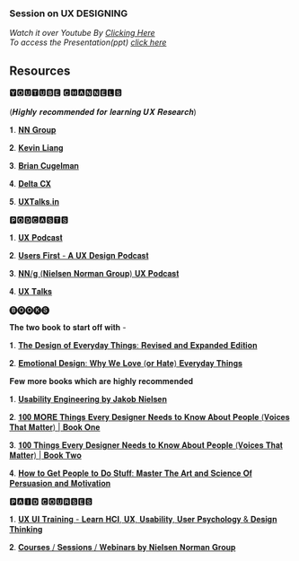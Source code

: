 ### Session on UX DESIGNING 

*Watch it over Youtube By [Clicking Here][video]
<br>
To access the Presentation(ppt) [click here][ppt]*
## Resources



🆈🅾🆄🆃🆄🅱🅴 🅲🅷🅰🅽🅽🅴🅻🆂
<br><br>
(𝑯𝒊𝒈𝒉𝒍𝒚 𝒓𝒆𝒄𝒐𝒎𝒎𝒆𝒏𝒅𝒆𝒅 𝒇𝒐𝒓 𝒍𝒆𝒂𝒓𝒏𝒊𝒏𝒈 𝑼𝑿 𝑹𝒆𝒔𝒆𝒂𝒓𝒄𝒉)

𝟏. [𝐍𝐍 𝐆𝐫𝐨𝐮𝐩][yt1]

𝟐. [𝐊𝐞𝐯𝐢𝐧 𝐋𝐢𝐚𝐧𝐠][yt2]

𝟑. [𝐁𝐫𝐢𝐚𝐧 𝐂𝐮𝐠𝐞𝐥𝐦𝐚𝐧][yt3]

𝟒. [𝐃𝐞𝐥𝐭𝐚 𝐂𝐗][yt4]

𝟓. [𝐔𝐗𝐓𝐚𝐥𝐤𝐬.𝐢𝐧][yt5]


🅿🅾🅳🅲🅰🆂🆃🆂

𝟏. [𝐔𝐗 𝐏𝐨𝐝𝐜𝐚𝐬𝐭][pc1]

𝟐. [𝐔𝐬𝐞𝐫𝐬 𝐅𝐢𝐫𝐬𝐭 - 𝐀 𝐔𝐗 𝐃𝐞𝐬𝐢𝐠𝐧 𝐏𝐨𝐝𝐜𝐚𝐬𝐭][pc2]

𝟑. [𝐍𝐍/𝐠 (𝐍𝐢𝐞𝐥𝐬𝐞𝐧 𝐍𝐨𝐫𝐦𝐚𝐧 𝐆𝐫𝐨𝐮𝐩) 𝐔𝐗 𝐏𝐨𝐝𝐜𝐚𝐬𝐭][pc3]

𝟒. [𝐔𝐗 𝐓𝐚𝐥𝐤𝐬][pc4]


🅑🅞🅞🅚🅢

𝐓𝐡𝐞 𝐭𝐰𝐨 𝐛𝐨𝐨𝐤 𝐭𝐨 𝐬𝐭𝐚𝐫𝐭 𝐨𝐟𝐟 𝐰𝐢𝐭𝐡 -

𝟏. [𝐓𝐡𝐞 𝐃𝐞𝐬𝐢𝐠𝐧 𝐨𝐟 𝐄𝐯𝐞𝐫𝐲𝐝𝐚𝐲 𝐓𝐡𝐢𝐧𝐠𝐬: 𝐑𝐞𝐯𝐢𝐬𝐞𝐝 𝐚𝐧𝐝 𝐄𝐱𝐩𝐚𝐧𝐝𝐞𝐝 𝐄𝐝𝐢𝐭𝐢𝐨𝐧][bk1]

𝟐. [𝐄𝐦𝐨𝐭𝐢𝐨𝐧𝐚𝐥 𝐃𝐞𝐬𝐢𝐠𝐧: 𝐖𝐡𝐲 𝐖𝐞 𝐋𝐨𝐯𝐞 (𝐨𝐫 𝐇𝐚𝐭𝐞) 𝐄𝐯𝐞𝐫𝐲𝐝𝐚𝐲 𝐓𝐡𝐢𝐧𝐠𝐬][bk2]


𝐅𝐞𝐰 𝐦𝐨𝐫𝐞 𝐛𝐨𝐨𝐤𝐬 𝐰𝐡𝐢𝐜𝐡 𝐚𝐫𝐞 𝐡𝐢𝐠𝐡𝐥𝐲 𝐫𝐞𝐜𝐨𝐦𝐦𝐞𝐧𝐝𝐞𝐝

𝟏. [𝐔𝐬𝐚𝐛𝐢𝐥𝐢𝐭𝐲 𝐄𝐧𝐠𝐢𝐧𝐞𝐞𝐫𝐢𝐧𝐠 𝐛𝐲 𝐉𝐚𝐤𝐨𝐛 𝐍𝐢𝐞𝐥𝐬𝐞𝐧][mb1]

𝟐. [𝟏𝟎𝟎 𝐌𝐎𝐑𝐄 𝐓𝐡𝐢𝐧𝐠𝐬 𝐄𝐯𝐞𝐫𝐲 𝐃𝐞𝐬𝐢𝐠𝐧𝐞𝐫 𝐍𝐞𝐞𝐝𝐬 𝐭𝐨 𝐊𝐧𝐨𝐰 𝐀𝐛𝐨𝐮𝐭 𝐏𝐞𝐨𝐩𝐥𝐞 (𝐕𝐨𝐢𝐜𝐞𝐬 𝐓𝐡𝐚𝐭 𝐌𝐚𝐭𝐭𝐞𝐫) | 𝐁𝐨𝐨𝐤 𝐎𝐧𝐞][mb2]

𝟑. [𝟏𝟎𝟎 𝐓𝐡𝐢𝐧𝐠𝐬 𝐄𝐯𝐞𝐫𝐲 𝐃𝐞𝐬𝐢𝐠𝐧𝐞𝐫 𝐍𝐞𝐞𝐝𝐬 𝐭𝐨 𝐊𝐧𝐨𝐰 𝐀𝐛𝐨𝐮𝐭 𝐏𝐞𝐨𝐩𝐥𝐞 (𝐕𝐨𝐢𝐜𝐞𝐬 𝐓𝐡𝐚𝐭 𝐌𝐚𝐭𝐭𝐞𝐫) | 𝐁𝐨𝐨𝐤 𝐓𝐰𝐨][mb3]

𝟒. [𝐇𝐨𝐰 𝐭𝐨 𝐆𝐞𝐭 𝐏𝐞𝐨𝐩𝐥𝐞 𝐭𝐨 𝐃𝐨 𝐒𝐭𝐮𝐟𝐟: 𝐌𝐚𝐬𝐭𝐞𝐫 𝐓𝐡𝐞 𝐀𝐫𝐭 𝐚𝐧𝐝 𝐒𝐜𝐢𝐞𝐧𝐜𝐞 𝐎𝐟 𝐏𝐞𝐫𝐬𝐮𝐚𝐬𝐢𝐨𝐧 𝐚𝐧𝐝 𝐌𝐨𝐭𝐢𝐯𝐚𝐭𝐢𝐨𝐧][mb4]


🅿🅰🅸🅳 🅲🅾🆄🆁🆂🅴🆂

𝟏. [𝐔𝐗 𝐔𝐈 𝐓𝐫𝐚𝐢𝐧𝐢𝐧𝐠 - 𝐋𝐞𝐚𝐫𝐧 𝐇𝐂𝐈, 𝐔𝐗, 𝐔𝐬𝐚𝐛𝐢𝐥𝐢𝐭𝐲, 𝐔𝐬𝐞𝐫 𝐏𝐬𝐲𝐜𝐡𝐨𝐥𝐨𝐠𝐲 & 𝐃𝐞𝐬𝐢𝐠𝐧 𝐓𝐡𝐢𝐧𝐤𝐢𝐧𝐠][pc1]

𝟐. [𝐂𝐨𝐮𝐫𝐬𝐞𝐬 / 𝐒𝐞𝐬𝐬𝐢𝐨𝐧𝐬 / 𝐖𝐞𝐛𝐢𝐧𝐚𝐫𝐬 𝐛𝐲 𝐍𝐢𝐞𝐥𝐬𝐞𝐧 𝐍𝐨𝐫𝐦𝐚𝐧 𝐆𝐫𝐨𝐮𝐩][pc2]






[video]: https://tinyurl.com/firstUXSession

[ppt]: https://tinyurl.com/uxSessionOnePpt

[yt1]: https://youtube.com/c/NNgroup

[yt2]: https://youtube.com/c/KevinLiang

[yt3]: https://youtube.com/c/BrianCugelman

[yt4]: https://youtube.com/c/DeltaCX

[yt5]: https://youtube.com/channel/UCY6lLGPWC45DTrIeEgxVlYQ

[pc1]: https://open.spotify.com/show/0eFh7xIEdxgSV8ymW0I1Qz?si=qjftnetOSFG0RHhHJNXAfw&utm_source=copy-link&dl_branch=1

[pc2]: https://open.spotify.com/show/62EGUHIgrqVLut2WZ7JqNB?si=TP9ldnefQKyGr0e23Z-0fQ&utm_source=copy-link&dl_branch=1

[pc3]: https://open.spotify.com/show/3GFTfWpfv6m8nhKsPOlT8m?si=CMMfax7HRfClZjK_yaIvBA&utm_source=copy-link&dl_branch=1

[pc4]: https://open.spotify.com/show/36qyyvBQUQ1KTeb2wD923F?si=aB8bKsStTRSNaJ-9_RCw7g&utm_source=copy-link&dl_branch=1


[bk1]: https://www.amazon.in/dp/0465050654/ref=cm_sw_r_wa_apa_glt_fabc_9YZDZFKMT0GSR5HYAY9Z

[bk2]: https://www.amazon.in/dp/0465051367/ref=cm_sw_r_wa_apa_glt_fabc_5F98F73K7V7M5PF96TC6

[mb1]: https://www.amazon.com/dp/0125184069/ref=cm_sw_r_wa_awdb_imm_BPFMXW9VN706EZW6NF4C

[mb2]: https://www.amazon.in/dp/0134196031/ref=cm_sw_r_wa_apa_glt_fabc_6D512GPEQE10A91P3MJM

[mb3]: https://www.amazon.in/dp/0321767535/ref=cm_sw_r_wa_apa_glt_fabc_HNX7NV293ADCDYNAMGKK

[mb4]: https://www.amazon.in/dp/B00BU5G6HU/ref=cm_sw_r_wa_apa_glt_MFKSE0VTSZMBP804WYRH


[pc1]: https://uxuitraining.in/

[pc2]: https://www.nngroup.com/training/


